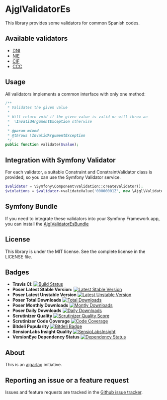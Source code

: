 AjglValidatorEs
===============

This library provides some validators for common Spanish codes.

Available validators
--------------------

* [DNI](http://es.wikipedia.org/wiki/Documento_de_identidad#Espa.C3.B1a "Documento Nacional de Identidad")
* [NIE](http://es.wikipedia.org/wiki/NIE "Número de Identidad de Extranjero")
* [CIF](http://es.wikipedia.org/wiki/C%C3%B3digo_de_identificaci%C3%B3n_fiscal "Código de Identificación Fiscal")
* [CCC](http://es.wikipedia.org/wiki/C%C3%B3digo_cuenta_cliente "Código Cuenta Cliente")

Usage
-----

All validators implements a common interface with only one method:
```php
/**
 * Validates the given value
 *
 * Will return void if the given value is valid or will throw an
 *  \InvalidArgumentException otherwise
 *
 * @param mixed
 * @throws \InvalidArgumentException
 */
public function validate($value);
```


Integration with Symfony Validator
----------------------------------

For each validator, a suitable Constraint and ConstraintValidator class is provided,
so you can use the Symfony Validator service.

```php
$validator = \Symfony\Component\Validation::createValidator();
$violations = $validator->validateValue('00000001Z', new \Ajgl\Validator\Es\Constraints\Dni());
```

Symfony Bundle
--------------

If you need to integrate these validators into your Symfony Framework app, you
can install the [AjglValidatorEsBundle](https://github.com/ajgarlag/AjglValidatorEsBundle)

License
---------

This library is under the MIT license. See the complete license in the LICENSE file.


Badges
------

* **Travis CI**: [![Build Status](https://travis-ci.org/ajgarlag/AjglValidatorEs.png?branch=master)](https://travis-ci.org/ajgarlag/AjglValidatorEs)
* **Poser Latest Stable Version:** [![Latest Stable Version](https://poser.pugx.org/ajgl/validator-es/v/stable.png)](https://packagist.org/packages/ajgl/validator-es)
* **Poser Latest Unstable Version** [![Latest Unstable Version](https://poser.pugx.org/ajgl/validator-es/v/unstable.png)](https://packagist.org/packages/ajgl/validator-es)
* **Poser Total Downloads** [![Total Downloads](https://poser.pugx.org/ajgl/validator-es/downloads.png)](https://packagist.org/packages/ajgl/validator-es)
* **Poser Monthly Downloads** [![Montly Downloads](https://poser.pugx.org/ajgl/validator-es/d/monthly.png)](https://packagist.org/packages/ajgl/validator-es)
* **Poser Daily Downloads** [![Daily Downloads](https://poser.pugx.org/ajgl/validator-es/d/daily.png)](https://packagist.org/packages/ajgl/validator-es)
* **Scrutinizer Quality** [![Scrutinizer Quality Score](https://scrutinizer-ci.com/g/ajgarlag/AjglValidatorEs/badges/quality-score.png?s=d84dd9377e68fc2e1d2f85751c46bd92691a3464)](https://scrutinizer-ci.com/g/ajgarlag/AjglValidatorEs/)
* **Scrutinizer Code Coverage** [![Code Coverage](https://scrutinizer-ci.com/g/ajgarlag/AjglValidatorEs/badges/coverage.png?s=0143e64379404f3b3770acb5d5080d841ec75911)](https://scrutinizer-ci.com/g/ajgarlag/AjglValidatorEs/)
* **Bitdeli Popularity** [![Bitdeli Badge](https://d2weczhvl823v0.cloudfront.net/ajgarlag/ajglvalidatores/trend.png)](https://bitdeli.com/free "Bitdeli Badge")
* **SensionLabs Insight Quality** [![SensioLabsInsight](https://insight.sensiolabs.com/projects/ce97c09a-c83d-4ab7-83f9-90f33bf2ffd6/mini.png)](https://insight.sensiolabs.com/projects/ce97c09a-c83d-4ab7-83f9-90f33bf2ffd6)
* **VersionEye Dependency Status** [![Dependency Status](https://www.versioneye.com/php/ajgl:validator-es/dev-master/badge.png)](https://www.versioneye.com/php/ajgl:validator-es/dev-master)


About
-----

This is an [ajgarlag](http://aj.garcialagar.es) initiative.


Reporting an issue or a feature request
---------------------------------------

Issues and feature requests are tracked in the [Github issue tracker](https://github.com/ajgarlag/AjglValidatorEs/issues).
